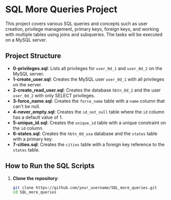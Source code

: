 # SQL More Queries Project

This project covers various SQL queries and concepts such as user creation, privilege management, primary keys, foreign keys, and working with multiple tables using joins and subqueries. The tasks will be executed on a MySQL server.

## Project Structure

- **0-privileges.sql**: Lists all privileges for `user_0d_1` and `user_0d_2` on the MySQL server.
- **1-create_user.sql**: Creates the MySQL user `user_0d_1` with all privileges on the server.
- **2-create_read_user.sql**: Creates the database `hbtn_0d_2` and the user `user_0d_2` with only SELECT privileges.
- **3-force_name.sql**: Creates the `force_name` table with a `name` column that can't be null.
- **4-never_empty.sql**: Creates the `id_not_null` table where the `id` column has a default value of 1.
- **5-unique_id.sql**: Creates the `unique_id` table with a unique constraint on the `id` column.
- **6-states.sql**: Creates the `hbtn_0d_usa` database and the `states` table with a primary key.
- **7-cities.sql**: Creates the `cities` table with a foreign key reference to the `states` table.

## How to Run the SQL Scripts

1. **Clone the repository**:
   ```bash
   git clone https://github.com/your_username/SQL_more_queries.git
   cd SQL_more_queries
